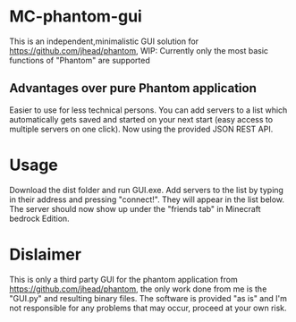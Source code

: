 # MC-phantom-gui
This is an independent,minimalistic GUI solution for https://github.com/jhead/phantom, WIP: Currently only the most basic functions of "Phantom" are supported
## Advantages over pure Phantom application
Easier to use for less technical persons. You can add servers to a list which automatically gets saved and started on your next start (easy access to multiple servers on one click). Now using the provided JSON REST API.


# Usage
Download the dist folder and run GUI.exe. Add servers to the list by typing in their address and pressing "connect!". They will appear in the list below. The server should now show up under the "friends tab" in Minecraft bedrock Edition. 

# Dislaimer
This is only a third party GUI for the phantom application from https://github.com/jhead/phantom, the only work done from me is the "GUI.py" and resulting binary files. The software is provided "as is" and I'm not responsible for any problems that may occur, proceed at your own risk.


